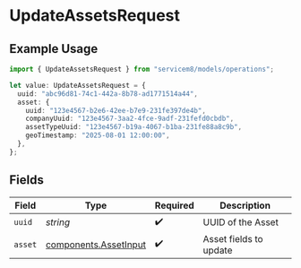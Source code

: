 # UpdateAssetsRequest

## Example Usage

```typescript
import { UpdateAssetsRequest } from "servicem8/models/operations";

let value: UpdateAssetsRequest = {
  uuid: "abc96d81-74c1-442a-8b78-ad1771514a44",
  asset: {
    uuid: "123e4567-b2e6-42ee-b7e9-231fe397de4b",
    companyUuid: "123e4567-3aa2-4fce-9adf-231fefd0cbdb",
    assetTypeUuid: "123e4567-b19a-4067-b1ba-231fe88a8c9b",
    geoTimestamp: "2025-08-01 12:00:00",
  },
};
```

## Fields

| Field                                                          | Type                                                           | Required                                                       | Description                                                    |
| -------------------------------------------------------------- | -------------------------------------------------------------- | -------------------------------------------------------------- | -------------------------------------------------------------- |
| `uuid`                                                         | *string*                                                       | :heavy_check_mark:                                             | UUID of the Asset                                              |
| `asset`                                                        | [components.AssetInput](../../models/components/assetinput.md) | :heavy_check_mark:                                             | Asset fields to update                                         |